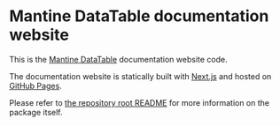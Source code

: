# Mantine DataTable documentation website

This is the [Mantine DataTable](https://icflorescu.github.io/mantine-datatable/) documentation website code.

The documentation website is statically built with [Next.js](https://nextjs.org/) and hosted on [GitHub Pages](https://pages.github.com/).

Please refer to [the repository root README](https://github.com/icflorescu/mantine-datatable) for more information on the package itself.
